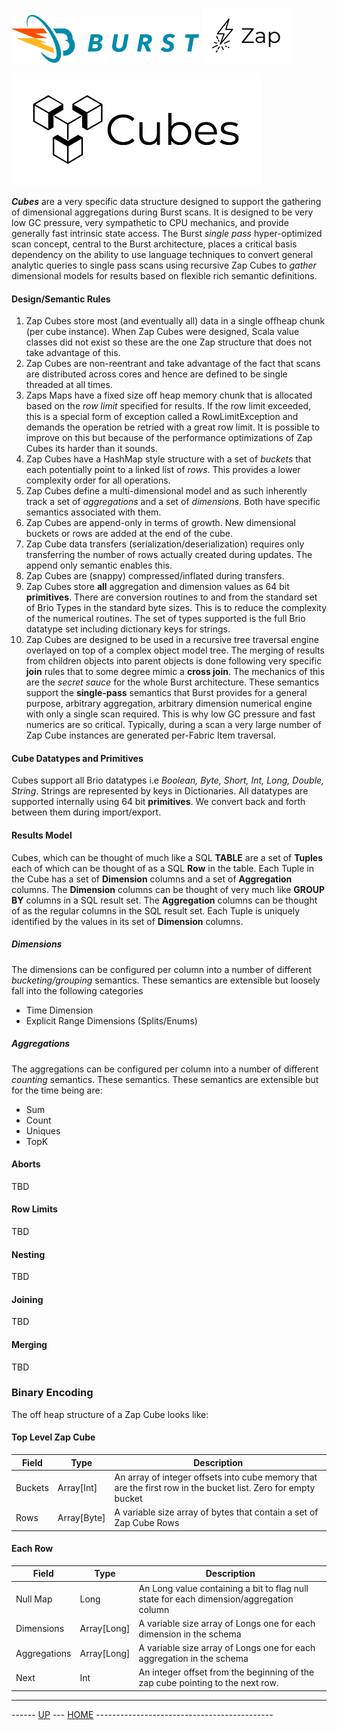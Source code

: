 ![Burst](../../documentation/burst_h_small.png "")  ![](./zap_small.png "")

 ![](./cubes.png "")

___Cubes___ are a very specific data structure designed to support the gathering of dimensional aggregations during Burst scans. It is designed
to be very low GC pressure, very sympathetic to CPU mechanics, and provide generally fast intrinsic state access. 
The Burst _single pass_ hyper-optimized scan concept, central to the Burst architecture, places a critical basis dependency  on
the ability to use language techniques to convert general analytic queries to single pass scans using recursive Zap Cubes to _gather_ dimensional
models for results based on flexible rich semantic definitions.

#### Design/Semantic Rules

 1. Zap Cubes store most (and eventually all) data in a single offheap chunk (per cube instance). When Zap Cubes were
designed, Scala value classes did not exist so these are the one Zap structure that does not take advantage of this.
 1. Zap Cubes are non-reentrant and take advantage of the fact that scans are distributed across cores and
  hence are defined to be single threaded at all times.
 1. Zaps Maps have a fixed size off heap memory chunk that is allocated based on the _row limit_ specified for results.
If the row limit exceeded, this is a special form of exception called a RowLimitException and demands the operation
be retried with a great row limit. It is possible to improve on this but because of the performance optimizations
of Zap Cubes its harder than it sounds.
 1. Zap Cubes have a HashMap style structure with a set of _buckets_ that each potentially point to a linked list of
_rows_. This provides a lower complexity order for all operations.
 1. Zap Cubes define a multi-dimensional model and as such  inherently track a set of _aggregations_ and a set of _dimensions_.  Both
have specific semantics associated with them.
 1. Zap Cubes are append-only in terms of growth. New dimensional buckets or rows are added at the end of the cube.
 1. Zap Cube data transfers (serialization/deserialization) requires only transferring the number of rows actually 
created during updates. The append only semantic enables this.
 1. Zap Cubes are (snappy) compressed/inflated during transfers.
 1. Zap Cubes store __all__ aggregation and dimension values as 64 bit __primitives__. There are conversion routines to and
from the standard
set of Brio Types in the standard byte sizes. This is to reduce the complexity of the numerical routines. The set of types 
supported is
the full Brio datatype set including dictionary keys for strings.
 1. Zap Cubes are designed to be used in a recursive tree traversal engine overlayed on top of a complex object model tree.
The merging of results
from children objects into parent objects is done following very specific __join__ rules that to some degree 
mimic a __cross join__. The mechanics of this are the _secret sauce_ for the whole Burst architecture.
These semantics support the __single-pass__ semantics that Burst provides for a general purpose, arbitrary aggregation, 
arbitrary 
dimension numerical engine with only a single scan required. This is why low GC pressure and fast numerics are so 
critical. Typically, during a scan a very large number of Zap Cube instances are generated per-Fabric Item traversal.

#### Cube Datatypes and Primitives
Cubes support all Brio datatypes i.e _Boolean, Byte, Short, Int, Long, Double, String_. Strings are 
represented by keys in Dictionaries. All datatypes are supported internally using 64 bit __primitives__. We convert 
back and forth between them during import/export.

#### Results Model
Cubes, which can be thought of much like a SQL __TABLE__ are a set of __Tuples__ each of which 
can be thought of as a SQL __Row__ in the table. Each Tuple in the Cube has a set of __Dimension__ 
columns and a set of __Aggregation__ columns. The __Dimension__ columns can be thought of very 
much like __GROUP BY__ columns in a SQL result set. The __Aggregation__ columns
can be thought of as the regular columns in the SQL result set. Each Tuple is uniquely identified
by the values in its set of __Dimension__ columns. 

##### Dimensions
The dimensions can be configured per column into a number of different _bucketing/grouping_ semantics. 
These semantics are extensible but loosely fall into the following categories

* Time Dimension
* Explicit Range Dimensions (Splits/Enums)

##### Aggregations
The aggregations can be configured per column into a number of different _counting_ semantics. These
semantics. These semantics are extensible but for the time being are:

* Sum
* Count
* Uniques
* TopK

#### Aborts
TBD

#### Row Limits
TBD

#### Nesting
TBD

#### Joining
TBD

#### Merging
TBD


### Binary Encoding
The off heap structure of a Zap Cube looks like:

#### Top Level Zap Cube
| Field | Type | Description |
|---|---|---|
| Buckets | Array[Int] | An array of integer offsets into cube memory that are the first row in the bucket list. Zero for empty bucket  |
| Rows | Array[Byte] | A variable size array of bytes that contain a set of Zap Cube Rows |

#### Each Row
| Field | Type | Description |
|---|---|---|
| Null Map | Long| An Long value containing a bit to flag null state for each dimension/aggregation column  |
| Dimensions | Array[Long] | A variable size array of Longs one for each dimension in the schema |
| Aggregations | Array[Long] | A variable size array of Longs one for each aggregation in the schema |
| Next | Int | An integer offset from the beginning of the zap cube pointing to the next row.  |



---
------ [UP](../readme.md) ---  [HOME](../../readme.md) --------------------------------------------

